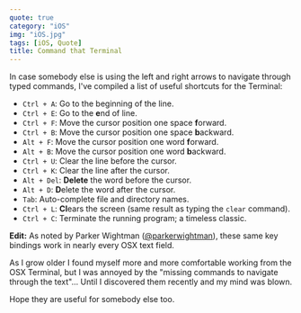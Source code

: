 ```yaml
---
quote: true
category: "iOS"
img: "iOS.jpg"
tags: [iOS, Quote]
title: Command that Terminal
---
```


In case somebody else is using the left and right arrows to navigate through typed commands, I've compiled a list of useful shortcuts for the Terminal:

* ```Ctrl + A```: Go to the beginning of the line.
* ```Ctrl + E```: Go to the **e**nd of line.
* ```Ctrl + F```: Move the cursor position one space **f**orward.
* ```Ctrl + B```: Move the cursor position one space **b**ackward.
* ```Alt + F```: Move the cursor position one word **f**orward.
* ```Alt + B```: Move the cursor position one word **b**ackward.
* ```Ctrl + U```: Clear the line before the cursor.
* ```Ctrl + K```: Clear the line after the cursor.
* ```Alt + Del```: **Delete** the word before the cursor.
* ```Alt + D```: **D**elete the word after the cursor.
* ```Tab```: Auto-complete file and directory names.
* ```Ctrl + L```: **Cl**ears the screen (same result as typing the ```clear``` command).
* ```Ctrl + C```: Terminate the running program; a timeless classic.

**Edit:** As noted by Parker Wightman ([@parkerwightman](https://twitter.com/parkerwightman)), these same key bindings work in nearly every OSX text field.

As I grow older I found myself more and more comfortable working from the OSX Terminal, but I was annoyed by the "missing commands to navigate through the text"...
Until I discovered them recently and my mind was blown.

Hope they are useful for somebody else too.
